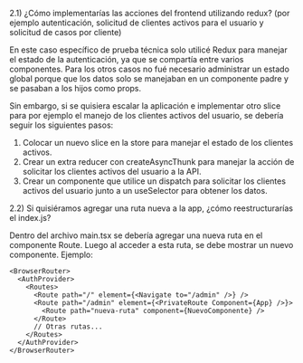 2.1) ¿Cómo implementarías las acciones del frontend utilizando redux? (por ejemplo autenticación, solicitud de clientes activos para el usuario y solicitud de casos por cliente)

En este caso específico de prueba técnica solo utilicé Redux para manejar el estado de la autenticación, ya que se compartía entre varios componentes. Para los otros casos no fué necesario administrar un estado global porque que los datos solo se manejaban en un componente padre y se pasaban a los hijos como props.

Sin embargo, si se quisiera escalar la aplicación e implementar otro slice para por ejemplo el manejo de los clientes activos del usuario, se debería seguir los siguientes pasos:

1. Colocar un nuevo slice en la store para manejar el estado de los clientes activos.
2. Crear un extra reducer con createAsyncThunk para manejar la acción de solicitar los clientes activos del usuario a la API.
3. Crear un componente que utilice un dispatch para solicitar los clientes activos del usuario junto a un useSelector para obtener los datos.

2.2) Si quisiéramos agregar una ruta nueva a la app, ¿cómo reestructurarías el index.js?

Dentro del archivo main.tsx se debería agregar una nueva ruta en el componente Route. Luego al acceder a esta ruta, se debe mostrar un nuevo componente.
Ejemplo:

```tsx
<BrowserRouter>
  <AuthProvider>
    <Routes>
      <Route path="/" element={<Navigate to="/admin" />} />
      <Route path="/admin" element={<PrivateRoute Component={App} />}>
        <Route path="nueva-ruta" component={NuevoComponente} />
      </Route>
      // Otras rutas...
    </Routes>
  </AuthProvider>
</BrowserRouter>
```
